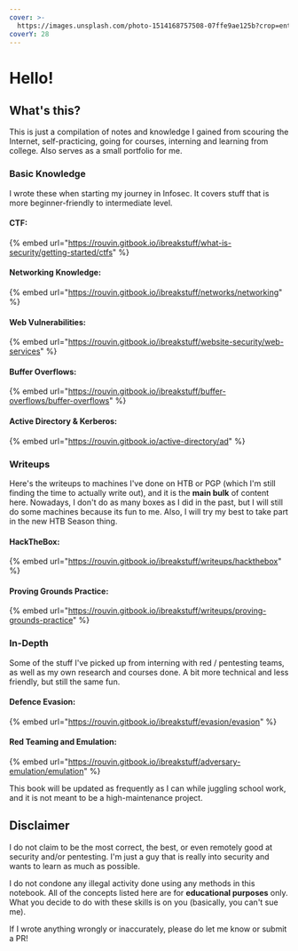 ```yaml
---
cover: >-
  https://images.unsplash.com/photo-1514168757508-07ffe9ae125b?crop=entropy&cs=srgb&fm=jpg&ixid=M3wxOTcwMjR8MHwxfHNlYXJjaHw5fHxoYWNraW5nfGVufDB8fHx8MTY4MzgyMzE1NXww&ixlib=rb-4.0.3&q=85
coverY: 28
---
```


# Hello!

## What's this?

This is just a compilation of notes and knowledge I gained from scouring the Internet, self-practicing, going for courses, interning and learning from college. Also serves as a small portfolio for me.&#x20;

### Basic Knowledge

I wrote these when starting my journey in Infosec. It covers stuff that is more beginner-friendly to intermediate level.&#x20;

#### CTF:

{% embed url="https://rouvin.gitbook.io/ibreakstuff/what-is-security/getting-started/ctfs" %}

#### Networking Knowledge:

{% embed url="https://rouvin.gitbook.io/ibreakstuff/networks/networking" %}

#### Web Vulnerabilities:

{% embed url="https://rouvin.gitbook.io/ibreakstuff/website-security/web-services" %}

#### Buffer Overflows:

{% embed url="https://rouvin.gitbook.io/ibreakstuff/buffer-overflows/buffer-overflows" %}

#### Active Directory & Kerberos:

{% embed url="https://rouvin.gitbook.io/active-directory/ad" %}

### Writeups

Here's the writeups to machines I've done on HTB or PGP (which I'm still finding the time to actually write out), and it is the **main bulk** of content here. Nowadays, I don't do as many boxes as I did in the past, but I will still do some machines because its fun to me. Also, I will try my best to take part in the new HTB Season thing.&#x20;

#### HackTheBox:

{% embed url="https://rouvin.gitbook.io/ibreakstuff/writeups/hackthebox" %}

#### Proving Grounds Practice:

{% embed url="https://rouvin.gitbook.io/ibreakstuff/writeups/proving-grounds-practice" %}

### In-Depth

Some of the stuff I've picked up from interning with red / pentesting teams, as well as my own research and courses done. A bit more technical and less friendly, but still the same fun.

#### Defence Evasion:

{% embed url="https://rouvin.gitbook.io/ibreakstuff/evasion/evasion" %}

#### Red Teaming and Emulation:

{% embed url="https://rouvin.gitbook.io/ibreakstuff/adversary-emulation/emulation" %}

This book will be updated as frequently as I can while juggling school work, and it is not meant to be a high-maintenance project.&#x20;

## Disclaimer

I do not claim to be the most correct, the best, or even remotely good at security and/or pentesting. I'm just a guy that is really into security and wants to learn as much as possible.

I do not condone any illegal activity done using any methods in this notebook. All of the concepts listed here are for **educational purposes** only. What you decide to do with these skills is on you (basically, you can't sue me).&#x20;

If I wrote anything wrongly or inaccurately, please do let me know or submit a PR!&#x20;
